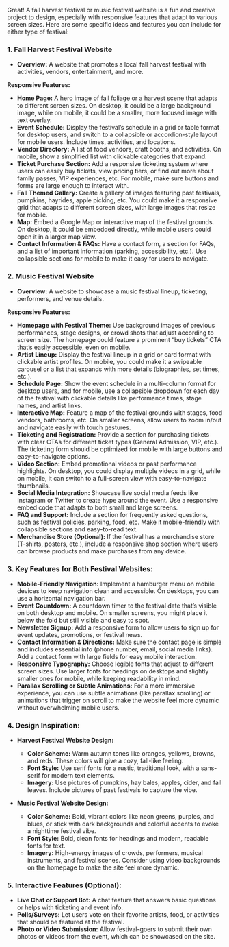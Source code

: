 Great! A fall harvest festival or music festival website is a fun and creative project to design, especially with responsive features that adapt to various screen sizes. Here are some specific ideas and features you can include for either type of festival:

### 1. **Fall Harvest Festival Website**
   - **Overview:** A website that promotes a local fall harvest festival with activities, vendors, entertainment, and more.
   
   **Responsive Features:**
   - **Home Page:** A hero image of fall foliage or a harvest scene that adapts to different screen sizes. On desktop, it could be a large background image, while on mobile, it could be a smaller, more focused image with text overlay.
   - **Event Schedule:** Display the festival’s schedule in a grid or table format for desktop users, and switch to a collapsible or accordion-style layout for mobile users. Include times, activities, and locations.
   - **Vendor Directory:** A list of food vendors, craft booths, and activities. On mobile, show a simplified list with clickable categories that expand.
   - **Ticket Purchase Section:** Add a responsive ticketing system where users can easily buy tickets, view pricing tiers, or find out more about family passes, VIP experiences, etc. For mobile, make sure buttons and forms are large enough to interact with.
   - **Fall Themed Gallery:** Create a gallery of images featuring past festivals, pumpkins, hayrides, apple picking, etc. You could make it a responsive grid that adapts to different screen sizes, with large images that resize for mobile.
   - **Map:** Embed a Google Map or interactive map of the festival grounds. On desktop, it could be embedded directly, while mobile users could open it in a larger map view.
   - **Contact Information & FAQs:** Have a contact form, a section for FAQs, and a list of important information (parking, accessibility, etc.). Use collapsible sections for mobile to make it easy for users to navigate.

### 2. **Music Festival Website**
   - **Overview:** A website to showcase a music festival lineup, ticketing, performers, and venue details.
   
   **Responsive Features:**
   - **Homepage with Festival Theme:** Use background images of previous performances, stage designs, or crowd shots that adjust according to screen size. The homepage could feature a prominent “buy tickets” CTA that’s easily accessible, even on mobile.
   - **Artist Lineup:** Display the festival lineup in a grid or card format with clickable artist profiles. On mobile, you could make it a swipeable carousel or a list that expands with more details (biographies, set times, etc.).
   - **Schedule Page:** Show the event schedule in a multi-column format for desktop users, and for mobile, use a collapsible dropdown for each day of the festival with clickable details like performance times, stage names, and artist links.
   - **Interactive Map:** Feature a map of the festival grounds with stages, food vendors, bathrooms, etc. On smaller screens, allow users to zoom in/out and navigate easily with touch gestures.
   - **Ticketing and Registration:** Provide a section for purchasing tickets with clear CTAs for different ticket types (General Admission, VIP, etc.). The ticketing form should be optimized for mobile with large buttons and easy-to-navigate options.
   - **Video Section:** Embed promotional videos or past performance highlights. On desktop, you could display multiple videos in a grid, while on mobile, it can switch to a full-screen view with easy-to-navigate thumbnails.
   - **Social Media Integration:** Showcase live social media feeds like Instagram or Twitter to create hype around the event. Use a responsive embed code that adapts to both small and large screens.
   - **FAQ and Support:** Include a section for frequently asked questions, such as festival policies, parking, food, etc. Make it mobile-friendly with collapsible sections and easy-to-read text.
   - **Merchandise Store (Optional):** If the festival has a merchandise store (T-shirts, posters, etc.), include a responsive shop section where users can browse products and make purchases from any device.

### 3. **Key Features for Both Festival Websites:**
   - **Mobile-Friendly Navigation:** Implement a hamburger menu on mobile devices to keep navigation clean and accessible. On desktops, you can use a horizontal navigation bar.
   - **Event Countdown:** A countdown timer to the festival date that’s visible on both desktop and mobile. On smaller screens, you might place it below the fold but still visible and easy to spot.
   - **Newsletter Signup:** Add a responsive form to allow users to sign up for event updates, promotions, or festival news.
   - **Contact Information & Directions:** Make sure the contact page is simple and includes essential info (phone number, email, social media links). Add a contact form with large fields for easy mobile interaction.
   - **Responsive Typography:** Choose legible fonts that adjust to different screen sizes. Use larger fonts for headings on desktops and slightly smaller ones for mobile, while keeping readability in mind.
   - **Parallax Scrolling or Subtle Animations:** For a more immersive experience, you can use subtle animations (like parallax scrolling) or animations that trigger on scroll to make the website feel more dynamic without overwhelming mobile users.

### 4. **Design Inspiration:**
   - **Harvest Festival Website Design:**
     - **Color Scheme:** Warm autumn tones like oranges, yellows, browns, and reds. These colors will give a cozy, fall-like feeling.
     - **Font Style:** Use serif fonts for a rustic, traditional look, with a sans-serif for modern text elements.
     - **Imagery:** Use pictures of pumpkins, hay bales, apples, cider, and fall leaves. Include pictures of past festivals to capture the vibe.
   
   - **Music Festival Website Design:**
     - **Color Scheme:** Bold, vibrant colors like neon greens, purples, and blues, or stick with dark backgrounds and colorful accents to evoke a nighttime festival vibe.
     - **Font Style:** Bold, clean fonts for headings and modern, readable fonts for text.
     - **Imagery:** High-energy images of crowds, performers, musical instruments, and festival scenes. Consider using video backgrounds on the homepage to make the site feel more dynamic.

### 5. **Interactive Features (Optional):**
   - **Live Chat or Support Bot:** A chat feature that answers basic questions or helps with ticketing and event info.
   - **Polls/Surveys:** Let users vote on their favorite artists, food, or activities that should be featured at the festival.
   - **Photo or Video Submission:** Allow festival-goers to submit their own photos or videos from the event, which can be showcased on the site.

